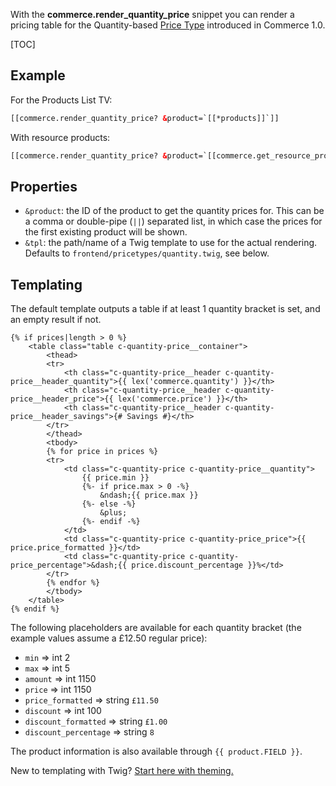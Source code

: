 With the **commerce.render_quantity_price** snippet you can render a pricing table for the Quantity-based [Price Type](../05_Products/Price_Types.md) introduced in Commerce 1.0.

[TOC]

## Example

For the Products List TV:

```html
[[commerce.render_quantity_price? &product=`[[*products]]`]]
```

With resource products:

```html
[[commerce.render_quantity_price? &product=`[[commerce.get_resource_product_id]]`]]
```

## Properties

- `&product`: the ID of the product to get the quantity prices for. This can be a comma or double-pipe (`||`) separated list, in which case the prices for the first existing product will be shown.
- `&tpl`: the path/name of a Twig template to use for the actual rendering. Defaults to `frontend/pricetypes/quantity.twig`, see below.


## Templating

The default template outputs a table if at least 1 quantity bracket is set, and an empty result if not. 

```twig
{% if prices|length > 0 %}
    <table class="table c-quantity-price__container">
        <thead>
        <tr>
            <th class="c-quantity-price__header c-quantity-price__header_quantity">{{ lex('commerce.quantity') }}</th>
            <th class="c-quantity-price__header c-quantity-price__header_price">{{ lex('commerce.price') }}</th>
            <th class="c-quantity-price__header c-quantity-price__header_savings">{# Savings #}</th>
        </tr>
        </thead>
        <tbody>
        {% for price in prices %}
        <tr>
            <td class="c-quantity-price c-quantity-price__quantity">
                {{ price.min }}
                {%- if price.max > 0 -%}
                    &ndash;{{ price.max }}
                {%- else -%}
                    &plus;
                {%- endif -%}
            </td>
            <td class="c-quantity-price c-quantity-price_price">{{ price.price_formatted }}</td>
            <td class="c-quantity-price c-quantity-price_percentage">&dash;{{ price.discount_percentage }}%</td>
        </tr>
        {% endfor %}
        </tbody>
    </table>
{% endif %}
```

The following placeholders are available for each quantity bracket (the example values assume a £12.50 regular price):

- `min` => int 2
- `max` => int 5
- `amount` => int 1150
- `price` => int 1150
- `price_formatted` => string `£11.50` 
- `discount` => int 100
- `discount_formatted` => string `£1.00` 
- `discount_percentage` => string `8`

The product information is also available through `{{ product.FIELD }}`.

New to templating with Twig? [Start here with theming.](../03_Front-end_Theming.md)
